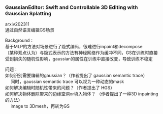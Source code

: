 ### GaussianEditor: Swift and Controllable 3D Editing with Gaussian Splatting

arxiv202311  
通过自然语言编辑GS场景  

Background：  
基于MLP的方法对场景进行了隐式编码，很难进行inpaint和decompose  
（某种观点认为）与隐式表示的方法有神经网络作为缓冲不同，GS在训练时直接受到损失的随机性影响，gaussian的属性在训练中直接改变，导致训练不稳定  

问题：  
如何识别需要编辑的gaussian？（作者提出了 gaussian semantic trace）  
&emsp; 同时，gaussian semantic trace 可以视为一种动态的mask  
如何解决编辑时随机性带来的问题？（作者提出了 HGS）  
如何解决物体删除带来的边缘空洞or填入物体？ （作者提出了一种3D inpainting的方法）   
&emsp; image to 3Dmesh，再转为GS  

